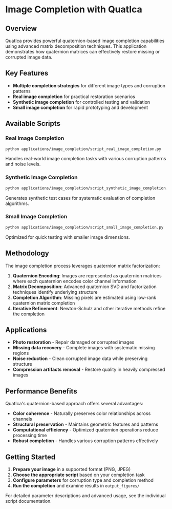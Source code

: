 # Image Completion with QuatIca

## Overview

QuatIca provides powerful quaternion-based image completion capabilities using advanced matrix decomposition techniques. This application demonstrates how quaternion matrices can effectively restore missing or corrupted image data.

## Key Features

- **Multiple completion strategies** for different image types and corruption patterns
- **Real image completion** for practical restoration scenarios
- **Synthetic image completion** for controlled testing and validation
- **Small image completion** for rapid prototyping and development

## Available Scripts

### Real Image Completion
```bash
python applications/image_completion/script_real_image_completion.py
```
Handles real-world image completion tasks with various corruption patterns and noise levels.

### Synthetic Image Completion
```bash
python applications/image_completion/script_synthetic_image_completion.py
```
Generates synthetic test cases for systematic evaluation of completion algorithms.

### Small Image Completion
```bash
python applications/image_completion/script_small_image_completion.py
```
Optimized for quick testing with smaller image dimensions.

## Methodology

The image completion process leverages quaternion matrix factorization:

1. **Quaternion Encoding**: Images are represented as quaternion matrices where each quaternion encodes color channel information
2. **Matrix Decomposition**: Advanced quaternion SVD and factorization techniques identify underlying structure
3. **Completion Algorithm**: Missing pixels are estimated using low-rank quaternion matrix completion
4. **Iterative Refinement**: Newton-Schulz and other iterative methods refine the completion

## Applications

- **Photo restoration** - Repair damaged or corrupted images
- **Missing data recovery** - Complete images with systematic missing regions
- **Noise reduction** - Clean corrupted image data while preserving structure
- **Compression artifacts removal** - Restore quality in heavily compressed images

## Performance Benefits

QuatIca's quaternion-based approach offers several advantages:
- **Color coherence** - Naturally preserves color relationships across channels
- **Structural preservation** - Maintains geometric features and patterns
- **Computational efficiency** - Optimized quaternion operations reduce processing time
- **Robust completion** - Handles various corruption patterns effectively

## Getting Started

1. **Prepare your image** in a supported format (PNG, JPEG)
2. **Choose the appropriate script** based on your completion task
3. **Configure parameters** for corruption type and completion method
4. **Run the completion** and examine results in `output_figures/`

For detailed parameter descriptions and advanced usage, see the individual script documentation.
